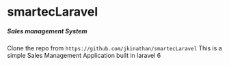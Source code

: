 # smartecLaravel
##### Sales management System
Clone the repo from `https://github.com/jkinathan/smartecLaravel`
This is a simple Sales Management Application built in laravel 6
